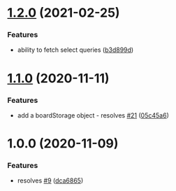 # [1.2.0](https://github.com/newrelic-experimental/nr1-cards-for-observability/compare/v1.1.0...v1.2.0) (2021-02-25)


### Features

* ability to fetch select queries ([b3d899d](https://github.com/newrelic-experimental/nr1-cards-for-observability/commit/b3d899de5451dffc3c8fb7fa32b99cc4b9c38669))

# [1.1.0](https://github.com/newrelic-experimental/nr1-cards-for-observability/compare/v1.0.0...v1.1.0) (2020-11-11)


### Features

* add a boardStorage object - resolves [#21](https://github.com/newrelic-experimental/nr1-cards-for-observability/issues/21) ([05c45a6](https://github.com/newrelic-experimental/nr1-cards-for-observability/commit/05c45a6887d55a5e7c0a689d26edb4b8ec896db9))

# 1.0.0 (2020-11-09)


### Features

* resolves [#9](https://github.com/newrelic-experimental/nr1-cards-for-observability/issues/9) ([dca6865](https://github.com/newrelic-experimental/nr1-cards-for-observability/commit/dca68650fdf73db17fe4e4b7051f256560bb79b7))
